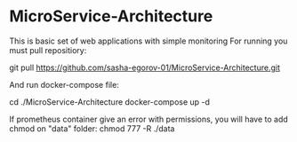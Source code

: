 # MicroService-Architecture
This is basic set of web applications with simple monitoring
For running you must pull repositiory:

  git pull https://github.com/sasha-egorov-01/MicroService-Architecture.git

And run docker-compose file:

  cd ./MicroService-Architecture 
  docker-compose up -d 

If prometheus container give an error with permissions, you will have to add chmod on "data" folder:
  chmod 777 -R ./data
